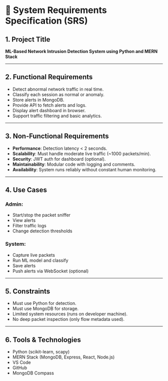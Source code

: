 # 📄 System Requirements Specification (SRS)

## 1. Project Title
**ML-Based Network Intrusion Detection System using Python and MERN Stack**

---

## 2. Functional Requirements

- Detect abnormal network traffic in real time.
- Classify each session as normal or anomaly.
- Store alerts in MongoDB.
- Provide API to fetch alerts and logs.
- Display alert dashboard in browser.
- Support traffic filtering and basic analytics.

---

## 3. Non-Functional Requirements

- **Performance**: Detection latency < 2 seconds.
- **Scalability**: Must handle moderate live traffic (~1000 packets/min).
- **Security**: JWT auth for dashboard (optional).
- **Maintainability**: Modular code with logging and comments.
- **Availability**: System runs reliably without constant human monitoring.

---

## 4. Use Cases

### Admin:
- Start/stop the packet sniffer
- View alerts
- Filter traffic logs
- Change detection thresholds

### System:
- Capture live packets
- Run ML model and classify
- Save alerts
- Push alerts via WebSocket (optional)

---

## 5. Constraints

- Must use Python for detection.
- Must use MongoDB for storage.
- Limited system resources (runs on developer machine).
- No deep packet inspection (only flow metadata used).

---

## 6. Tools & Technologies

- Python (scikit-learn, scapy)
- MERN Stack (MongoDB, Express, React, Node.js)
- VS Code
- GitHub
- MongoDB Compass
